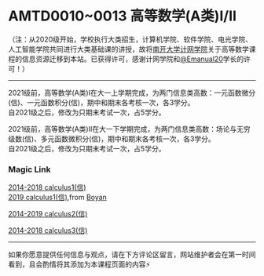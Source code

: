 
# AMTD0010~0013 高等数学(A类)I/II

（注：从2020级开始，学校执行大类招生，计算机学院、软件学院、电光学院、人工智能学院共同进行大类基础课的讲授，故将[南开大学计网学院](https://nkucs.icu)关于高等数学课程的信息资源迁移到本站。已获得许可，感谢计网学院和[@Emanual20](https://github.com/Emanual20)学长的许可！）

------

2021级前，高等数学(A类)I在大一上学期完成，为两门信息类高数：一元函数微分(信)、一元函数积分(信)，期中和期末各考核一次，各3学分。\
自2021级之后，修改为只期末考试一次，占5学分。

2021级前，高等数学(A类)II在大一下学期完成，为两门信息类高数：场论与无穷级数(信)、多元函数微积分(信)，期中和期末各考核一次，各3学分。\
自2021级之后，修改为只期末考试一次，占5学分。

### Magic Link

[2014-2018 calculus1(信)](https://github.com/NKUSE-ICU/NKUSE.ICU/tree/main/resources/grade-1/AMTD0013/)\
[2019 calculus1(信)](https://github.com/NKUSE-ICU/NKUSE.ICU/tree/main/resources/grade-1/AMTD0013/),from [Boyan](https://github.com/NKUSunBoyan)

[2014-2019 calculus2(信)](https://github.com/NKUSE-ICU/NKUSE.ICU/tree/main/resources/grade-1/AMTD0012/)

[2014-2018 calculus3(信)](https://github.com/NKUSE-ICU/NKUSE.ICU/tree/main/resources/grade-1/AMTD0011/)

------

如果你愿意提供任何信息与观点，请在下方评论区留言，网站维护者会在第一时间看到，且会酌情将其添加为本课程页面的内容⚡️